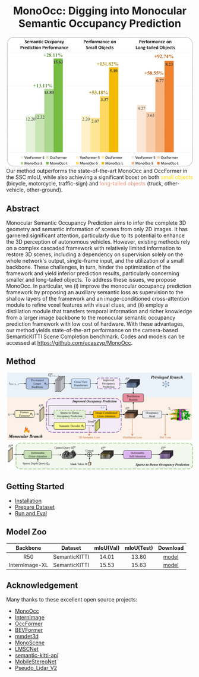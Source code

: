 <div align="center">   
  
# MonoOcc: Digging into Monocular Semantic Occupancy Prediction
</div>



![](./pic/teaser.jpg)
Our method outperforms the 
state-of-the-art
MonoOcc and OccFormer
in the SSC mIoU, 
while also achieving a significant boost
on both <font color=Gold>small objects</font> (bicycle, motorcycle, traffic-sign)
and <font color=Darksalmon>long-tailed objects</font> (truck, other-vehicle, other-ground).



## Abstract
Monocular Semantic Occupancy Prediction aims to infer the complete 3D geometry and semantic information of scenes from only 2D images. It has garnered significant attention, particularly due to its potential to enhance the 3D perception of autonomous vehicles. However, existing methods rely on a complex cascaded framework with relatively limited information to restore 3D scenes, including a dependency on supervision solely on the whole network's output, single-frame input, and the utilization of a small backbone. These challenges, in turn, hinder the optimization of the framework and yield inferior prediction results, particularly concerning smaller and long-tailed objects.
To address these issues, we propose MonoOcc. In particular, we (i) improve the monocular occupancy prediction framework by proposing an auxiliary semantic loss as supervision to the shallow layers of the framework and an image-conditioned cross-attention module to refine voxel features with visual clues, and (ii) employ a distillation module that transfers temporal information and richer knowledge from a larger image backbone to the monocular semantic occupancy prediction framework with low cost of hardware. With these advantages, our method yields state-of-the-art performance on the camera-based SemanticKITTI Scene Completion benchmark. Codes and models can be accessed at https://github.com/ucaszyp/MonoOcc.


## Method

![](./pic/main.jpg) 


## Getting Started
- [Installation](docs/install.md) 
- [Prepare Dataset](docs/prepare_dataset.md)
- [Run and Eval](docs/getting_started.md)

## Model Zoo

| Backbone  | Dataset | mIoU(Val) | mIoU(Test) | Download |
| :---: | :---: | :---: | :---: | :---: |
| R50  | SemanticKITTI | 14.01 | 13.80 | [model](https://drive.google.com/file/d/1dnRcpQC_TOCL4IsGgG1TUfiAkqGQI4cc/view?usp=sharing) |
| InternImage-XL | SemanticKITTI | 15.53 | 15.63 | [model](https://drive.google.com/file/d/1dIrYwTI-2YXi8yfRgkZh4fJc-3vu-lA2/view?usp=sharing) |

 

## Acknowledgement

Many thanks to these excellent open source projects:
- [MonoOcc](https://github.com/NVlabs/MonoOcc)
- [InternImage](https://github.com/OpenGVLab/InternImage)
- [OccFormer](https://github.com/zhangyp15/OccFormer)
- [BEVFormer](https://github.com/fundamentalvision/BEVFormer)
- [mmdet3d](https://github.com/open-mmlab/mmdetection3d)
- [MonoScene](https://github.com/astra-vision/MonoScene)
- [LMSCNet](https://github.com/astra-vision/LMSCNet)
- [semantic-kitti-api](https://github.com/PRBonn/semantic-kitti-api) 
- [MobileStereoNet](https://github.com/cogsys-tuebingen/mobilestereonet)
- [Pseudo_Lidar_V2](https://github.com/mileyan/Pseudo_Lidar_V2)

